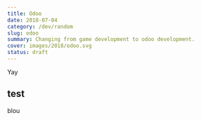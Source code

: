 ```yaml
---
title: Odoo
date: 2018-07-04
category: /dev/random
slug: odoo 
summary: Changing from game development to odoo development.
cover: images/2018/odoo.svg
status: draft
---
```


Yay


test
-----------



blou
